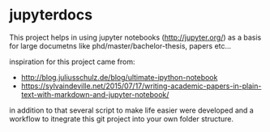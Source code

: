jupyterdocs
===========

This project helps in using jupyter notebooks (http://jupyter.org/) as a basis for large documetns like phd/master/bachelor-thesis, papers etc... 

inspiration for this project came from:
* http://blog.juliusschulz.de/blog/ultimate-ipython-notebook
* https://sylvaindeville.net/2015/07/17/writing-academic-papers-in-plain-text-with-markdown-and-jupyter-notebook/

in addition to that several script to make life easier were developed and a workflow to itnegrate this git project into your own
folder structure.